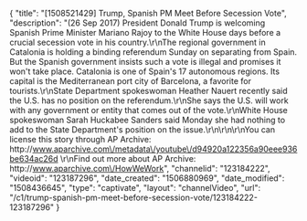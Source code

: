 {
    "title": "[1508521429] Trump, Spanish PM Meet Before Secession Vote",
    "description": "(26 Sep 2017) President Donald Trump is welcoming Spanish Prime Minister Mariano Rajoy to the White House days before a crucial secession vote in his country.\r\nThe regional government in Catalonia is holding a binding referendum Sunday on separating from Spain. But the Spanish government insists such a vote is illegal and promises it won't take place. Catalonia is one of Spain's 17 autonomous regions. Its capital is the Mediterranean port city of Barcelona, a favorite for tourists.\r\nState Department spokeswoman Heather Nauert recently said the U.S. has no position on the referendum.\r\nShe says the U.S. will work with any government or entity that comes out of the vote.\r\nWhite House spokeswoman Sarah Huckabee Sanders said Monday she had nothing to add to the State Department's position on the issue.\r\n\r\n\r\nYou can license this story through AP Archive: http:\/\/www.aparchive.com\/metadata\/youtube\/d94920a122356a90eee936be634ac26d \r\nFind out more about AP Archive: http:\/\/www.aparchive.com\/HowWeWork",
    "channelid": "123184222",
    "videoid": "123187296",
    "date_created": "1506880969",
    "date_modified": "1508436645",
    "type": "captivate",
    "layout": "channelVideo",
    "url": "\/c1\/trump-spanish-pm-meet-before-secession-vote\/123184222-123187296"
}